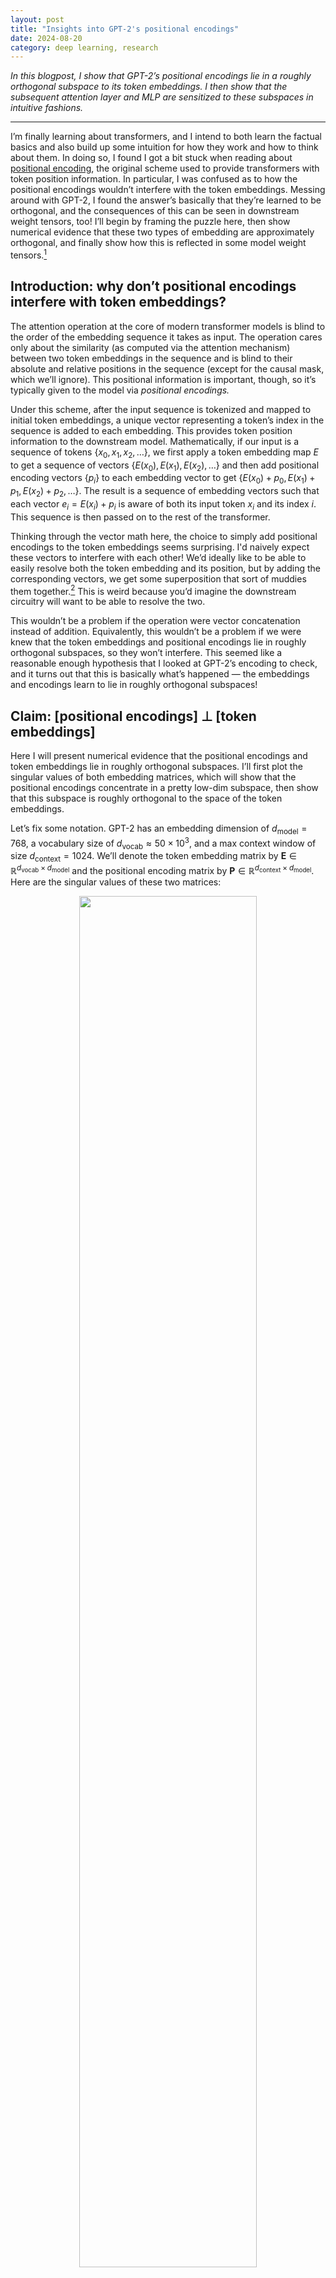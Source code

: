 ```yaml
---
layout: post
title: "Insights into GPT-2's positional encodings"
date: 2024-08-20
category: deep learning, research
---
```



*In this blogpost, I show that GPT-2’s positional encodings lie in a roughly orthogonal subspace to its token embeddings. I then show that the subsequent attention layer and MLP are sensitized to these subspaces in intuitive fashions.*

***

I’m finally learning about transformers, and I intend to both learn the factual basics and also build up some intuition for how they work and how to think about them.
In doing so, I found I got a bit stuck when reading about [positional encoding](https://machinelearningmastery.com/a-gentle-introduction-to-positional-encoding-in-transformer-models-part-1/), the original scheme used to provide transformers with token position information.
In particular, I was confused as to how the positional encodings wouldn’t interfere with the token embeddings.
Messing around with GPT-2, I found the answer’s basically that they’re learned to be orthogonal, and the consequences of this can be seen in downstream weight tensors, too!
I’ll begin by framing the puzzle here, then show numerical evidence that these two types of embedding are approximately orthogonal, and finally show how this is reflected in some model weight tensors.[^a]

[^a]: Two disclaimers here: first, this was written rather fast and some parts might be unclear, and second, I imagine someone out there already knows this! In either case, feel free to drop me a line.

## Introduction: why don’t positional encodings interfere with token embeddings?

The attention operation at the core of modern transformer models is blind to the order of the embedding sequence it takes as input.
The operation cares only about the similarity (as computed via the attention mechanism) between two token embeddings in the sequence and is blind to their absolute and relative positions in the sequence (except for the causal mask, which we’ll ignore).
This positional information is important, though, so it’s typically given to the model via *positional encodings.*

Under this scheme, after the input sequence is tokenized and mapped to initial token embeddings, a unique vector representing a token’s index in the sequence is added to each embedding.
This provides token position information to the downstream model.
Mathematically, if our input is a sequence of tokens $\{x_0, x_1, x_2, \ldots \}$, we first apply a token embedding map $E$ to get a sequence of vectors $\{E(x_0), E(x_1), E(x_2), \ldots\}$ and then add positional encoding vectors $\{p_i\}$ to each embedding vector to get
$\{E(x_0) + p_0, E(x_1) + p_1, E(x_2) + p_2, \ldots\}$.
The result is a sequence of embedding vectors such that each vector $e_i = E(x_i) + p_i$ is aware of both its input token $x_i$ and its index $i$.
This sequence is then passed on to the rest of the transformer.

Thinking through the vector math here, the choice to simply add positional encodings to the token embeddings seems surprising.
I'd naively expect these vectors to interfere with each other!
We’d ideally like to be able to easily resolve both the token embedding and its position, but by adding the corresponding vectors, we get some superposition that sort of muddies them together.[^b]
This is weird because you’d imagine the downstream circuitry will want to be able to resolve the two.

This wouldn’t be a problem if the operation were vector concatenation instead of addition.
Equivalently, this wouldn’t be a problem if we were knew that the token embeddings and positional encodings lie in roughly orthogonal subspaces, so they won’t interfere.
This seemed like a reasonable enough hypothesis that I looked at GPT-2’s encoding to check, and it turns out that this is basically what’s happened — the embeddings and encodings learn to lie in roughly orthogonal subspaces!

[^b]: For example, if you don’t choose the vectors carefully, you might find that the word `CAT` at index `3` is embedded similarly to the word `APPLE` at index `6` — or, mathematically, that $E(\text{CAT}) + p_3 \approx E(\text{APPLE}) + p_6$ — making them hard to distinguish.

## Claim: [positional encodings] $\perp$ [token embeddings]

Here I will present numerical evidence that the positional encodings and token embeddings lie in roughly orthogonal subspaces.
I’ll first plot the singular values of both embedding matrices, which will show that the positional encodings concentrate in a pretty low-dim subspace, then show that this subspace is roughly orthogonal to the space of the token embeddings.

Let’s fix some notation.
GPT-2 has an embedding dimension of $d_\text{model} = 768$, a vocabulary size of $d_\text{vocab} \approx 50 \times 10^3$, and a max context window of size $d_\text{context} = 1024$.
We’ll denote the token embedding matrix by $\mathbf{E} \in \mathbb{R}^{d_\text{vocab} \times d_\text{model}}$ and the positional encoding matrix by $\mathbf{P} \in \mathbb{R}^{d_\text{context} \times d_\text{model}}$.
Here are the singular values of these two matrices:

<p style="text-align:center;">
<img src="{{site.baseurl}}/img/gpt2_pos_encs/P_and_E_svals.png" width="75%">
</p>

The most important observation here is that $\mathbf{P}$ has fairly low rank: it’s very well captured by its top, say, 30 singular directions.
The embeddings, by contrast, have fairly high rank: the mass of $\mathbf{E}$ is spread over many singular directions.

We will now show that the top directions of the right singular subspace of $\mathbf{P}$ (which capture most of its mass) align well with the *bottom* directions of the right singular subspace of $\mathbf{E}$, which permits them to not interfere with each other.
Let the right singular vectors of $\mathbf{E}$ be $v_j$ for $j = 1, \ldots, d_\text{model}$, and let $$\Pi^{(30)}_\mathbf{P}$$ be the projector onto the top 30 right singular directions of $\mathbf{P}$. The plot below shows $$v_j^\top \Pi^{(30)}_\mathbf{P} v_j$$.
This quantity lies in $[0,1]$ for each index $j$ and tells us the degree to which each *embedding* singular direction is captured by the top singular directions of the *positional encoding* matrix.

<p style="text-align:center;">
<img src="{{site.baseurl}}/img/gpt2_pos_encs/tokemb_posenc_capture_plot.png" width="50%">
</p>

The large mass towards the right of the above plot shows that the top subspace of the positional encodings is well-aligned with the bottom subspace of the token embeddings.
Phrased differently, the positional encodings and token embeddings lie in roughly orthogonal subspaces, and so they won’t interfere!

Curiously, the above plot also shows a small mass at the low indices.
This is strange to me, and I don’t know what to make of it.
Feel free to send me hypotheses!

Here’s another, more detailed viz of the same phenomenon.
Here I simply plot the squared overlaps of the right singular vectors of $\mathbf{P}$ and $\mathbf{E}$:

<p style="text-align:center;">
<img src="{{site.baseurl}}/img/gpt2_pos_encs/tokemb_posenc_overlap_heatmap.png" width="50%">
</p>

I’ve applied a small Gaussian blur to the image in order to denoise a bit and bring out the essential feature: the large masses in the upper-right and bottom-right corners, which demonstrates that **the** **top positional encoding subspace is aligned to the bottom token embedding subspace and vice versa.**[^q]

[^q]: I often bump into the problem of how to best measure or visualize the alignment of two matrices. This very info-dense SV-overlap plot is something I hadn’t tried before. I find it somewhat useful and will probably use it in the future.

## Claim: query, key, value, and "post-value projection" weights are attuned to the top subspaces of both $$\mathbf{P}$$ and $$\mathbf{E}$$

We’ve shown that GPT-2’s positional encodings and token embeddings lie in roughly orthogonal subspaces.
This raises a natural question: can we see alignment to these subspaces in the weight matrices of the transformer?

It turns out we can: the `query`, `key`, `value`, and `proj`[^c] weights are far more aligned to the top subspaces of both $$\mathbf{P}$$ and $$\mathbf{E}$$ than one would expect from chance.
The following big eight-panel plot which shows the squared singular value overlap between each of these four weight matrices (taken from the first attention layer) and both of these two embedding matrices.

[^c]: By this I refer to the "projection matrix" from the output of the attention operation back into the residual stream. This isn't really a projection in any conventional sense, since it's square -- seems better thought of as simply a linear transformation -- but that's what people call it, so we'll do so here.

<p style="text-align:center;">
<img src="{{site.baseurl}}/img/gpt2_pos_encs/eight_panel_plot.png" width="40%">
</p>

This plot shows that:
* The `query` and `key` matrices are well-aligned to the very top subspace of $$\mathbf{P}$$ (note the dark dot in the very top left of the top left two plots -- you might have to zoom in).
* The `query`, `key`, and `value` matrices are well-aligned to the top subspaces of $$\mathbf{E}$$. The corresponding plots have large mass in the top left.
* The `proj` matrix is well-aligned with $$\mathbf{P}$$ and apparently anti-aligned to $$\mathbf{P}$$!

One could come up with various just-so stories here --- for example, that the `proj` matrix is spreading around positional information --- but I'll refrain. The important takeaways are that these matrices are clearly aware of these two important subspaces and that the top few positional encoding directions are used quite a lot in the `query`-`key` similary computation, which makes sense. These seem like useful things to keep in mind when, for example, trying to reverse-engineer transformer circuitry.


## Claim: [MLP weights] $\perp$ [positional encodings]

Here I will present evidence that the fan-out weights of the first-hidden-layer MLP of GPT-2 have learned to be *sensitive* to the top directions of the token embeddings and *insensitive* to the top directions of the positional encodings.

The plot below shows the squared overlaps between the right singular vectors of the MLP weights $$\mathbf{W}_1 \in \mathbb{R}^{4 d_\text{model} \times d_\text{model}}$$ and the token embedding and positional encoding matrices.
We see that the MLP is strongly attuned to the top token embedding directions (the first heatmap has most of its mass along the diagonal) and strongly insensitive to the positional encoding directions (the second heatmap has most of its mass along the antidiagonal).
This makes sense: the MLP basically acts the same on each token embedding, independently of its position in the sequence.

<p style="text-align:center;">
<img src="{{site.baseurl}}/img/gpt2_pos_encs/mlp_overlap_heatmaps.png" width="70%">
</p>



## Claim: the positional encoding subspace is sparse!

Since the top singular subspace of $$\mathbf{P}$$ seems to be important, I decided to visualize it.
To my surprise, it's sparse in the embedding space!

Recall that $$\mathbf{P}$$ has shape $$[d_\text{context} \times d_\text{model}]$$, with $$d_\text{context} = 1024$$ and $$d_\text{model} = 784$$. Let us visualize its top five singular vectors in these two spaces:

<p style="text-align:center;">
<img src="{{site.baseurl}}/img/gpt2_pos_encs/pos_enc_top_vecs.png" width="90%">
</p>

As we might guess, the top singular vectors in the context (i.e. token) space are basically sinusoids of different frequencies... but the top singular vectors in the embedding space are sparse, concentrating strongly on maybe 40 indices.
Returning to our original motivation of understanding how the positional encodings don't interfere with the token embeddings, it seems that not only do they lie in orthogonal subspaces, they actually make use of (roughly) *disjoint sets of embedding indices!* This is just a permutation away from the positional encodings being *appended* to the token embeddings rather than added, which makes a lot of sense.

That said, I have no idea why we get sparsification here.
I don't know what induces it; I don't know why the model prefers this over merely orthogonal subspaces.
Odd!
It's a strong enough effect that I'd bet there's a simple explanation.


## Summary

This blogpost describes some purposeful poking around the singular value structure of GPT-2's positional encoding and token embedding matrices.
The main observation -- that the these two types of information lie in basically orthogonal subspaces, and this is reflected in intuitive ways in downstream weight matrices -- seems pretty solid!
There are a bunch of auxiliary observations, including the sparsity of the positional encodings, that seem pretty clear but which I don't have a good explanation for.
In any case, it seems useful to compile heuristic, broad-strokes observations like this when trying to build intuition for how transformers work.
Observations like this feel to me like puzzle pieces, and if we get enough on the table, maybe we can start fitting them together.


***

*Thanks to Chandan Singh for proofreading this post and for the discussion that led to it. A Colab notebook reproducing all experiments may be found [here](https://colab.research.google.com/drive/1CuNdE2BOdHMZQAoYXiAC0C21j-yRA8BR?usp=sharing)*

